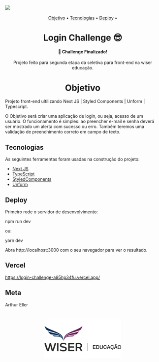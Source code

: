 <img src="https://img.shields.io/static/v1?label=Next&message=Login_challenge&color=61DAFB&style=for-the-badge&logo=next"/>
<p align="center">
 <a href="#objetivo">Objetivo</a> •
 <a href="#tecnologias">Tecnologias</a> •
 <a href="#deploy">Deploy</a> •
</p>
<h1 align="center">Login Challenge 😎</h1>
<h4 align="center">
	🚀 Challenge Finalizado!
</h4>
<p align="center">Projeto feito para segunda etapa da seletiva para front-end na wiser educação.</p>


<h1 align="center">Objetivo</h1>
<p>Projeto front-end ultilizando Next JS | Styled Components | Unform | Typescript.</p>
O Objetivo será criar uma aplicação de login, ou seja, acesso de um usuário. O
funcionamento é simples: ao preencher e-mail e senha deverá ser mostrado um alerta com
sucesso ou erro. Também teremos uma validação de preenchimento correto em campo de
texto.


## Tecnologias

As seguintes ferramentas foram usadas na construção do projeto:

- [Next JS](https://nextjs.org/)
- [TypeScript](https://www.typescriptlang.org/)
- [StyledComponents](https://styled-components.com/)
- [Unform](https://unform.dev/)



## Deploy
<p> Primeiro rode o servidor de desenvolvimento: </p>
<p> npm run dev</p>
<p> ou: </p>
<p> yarn dev</p>
<p> Abra http://localhost:3000 com o seu navegador para ver o resultado. </p>

## Vercel
https://login-challenge-a95hp34fu.vercel.app/


## Meta
Arthur Eller

<h1 align="center">
  <img alt="Wiser Educação" title="Wiser Educação" src="./src/assets/logo.png" />
</h1>

